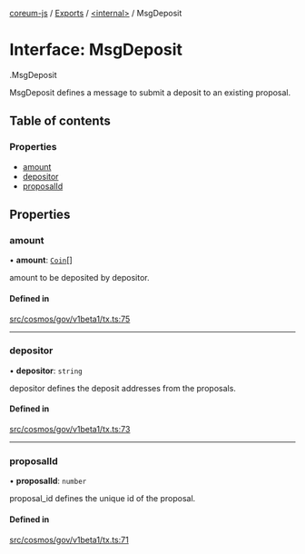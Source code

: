 [coreum-js](../README.md) / [Exports](../modules.md) / [<internal\>](../modules/internal_.md) / MsgDeposit

# Interface: MsgDeposit

[<internal>](../modules/internal_.md).MsgDeposit

MsgDeposit defines a message to submit a deposit to an existing proposal.

## Table of contents

### Properties

- [amount](internal_.MsgDeposit.md#amount)
- [depositor](internal_.MsgDeposit.md#depositor)
- [proposalId](internal_.MsgDeposit.md#proposalid)

## Properties

### amount

• **amount**: [`Coin`](../modules/internal_.md#coin)[]

amount to be deposited by depositor.

#### Defined in

[src/cosmos/gov/v1beta1/tx.ts:75](https://github.com/CooperFoundation/coreum-js/blob/1aa4fb5/src/cosmos/gov/v1beta1/tx.ts#L75)

___

### depositor

• **depositor**: `string`

depositor defines the deposit addresses from the proposals.

#### Defined in

[src/cosmos/gov/v1beta1/tx.ts:73](https://github.com/CooperFoundation/coreum-js/blob/1aa4fb5/src/cosmos/gov/v1beta1/tx.ts#L73)

___

### proposalId

• **proposalId**: `number`

proposal_id defines the unique id of the proposal.

#### Defined in

[src/cosmos/gov/v1beta1/tx.ts:71](https://github.com/CooperFoundation/coreum-js/blob/1aa4fb5/src/cosmos/gov/v1beta1/tx.ts#L71)
